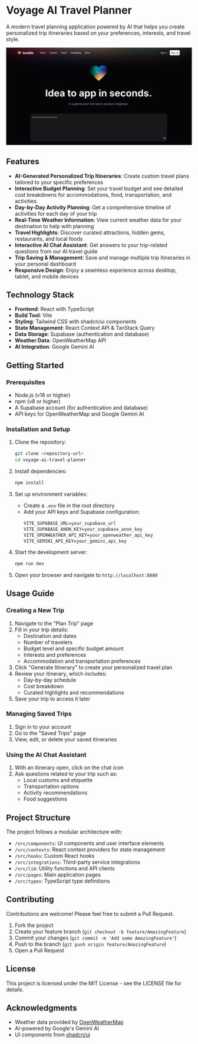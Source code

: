 
# Voyage AI Travel Planner

A modern travel planning application powered by AI that helps you create personalized trip itineraries based on your preferences, interests, and travel style.

![Voyage AI Travel Planner](public/og-image.png)

## Features

- **AI-Generated Personalized Trip Itineraries**: Create custom travel plans tailored to your specific preferences
- **Interactive Budget Planning**: Set your travel budget and see detailed cost breakdowns for accommodations, food, transportation, and activities
- **Day-by-Day Activity Planning**: Get a comprehensive timeline of activities for each day of your trip
- **Real-Time Weather Information**: View current weather data for your destination to help with planning
- **Travel Highlights**: Discover curated attractions, hidden gems, restaurants, and local foods
- **Interactive AI Chat Assistant**: Get answers to your trip-related questions from our AI travel guide
- **Trip Saving & Management**: Save and manage multiple trip itineraries in your personal dashboard
- **Responsive Design**: Enjoy a seamless experience across desktop, tablet, and mobile devices

## Technology Stack

- **Frontend**: React with TypeScript
- **Build Tool**: Vite
- **Styling**: Tailwind CSS with shadcn/ui components
- **State Management**: React Context API & TanStack Query
- **Data Storage**: Supabase (authentication and database)
- **Weather Data**: OpenWeatherMap API
- **AI Integration**: Google Gemini AI

## Getting Started

### Prerequisites

- Node.js (v18 or higher)
- npm (v8 or higher)
- A Supabase account (for authentication and database)
- API keys for OpenWeatherMap and Google Gemini AI

### Installation and Setup

1. Clone the repository:
   ```bash
   git clone <repository-url>
   cd voyage-ai-travel-planner
   ```

2. Install dependencies:
   ```bash
   npm install
   ```

3. Set up environment variables:
   - Create a `.env` file in the root directory
   - Add your API keys and Supabase configuration:
     ```
     VITE_SUPABASE_URL=your_supabase_url
     VITE_SUPABASE_ANON_KEY=your_supabase_anon_key
     VITE_OPENWEATHER_API_KEY=your_openweather_api_key
     VITE_GEMINI_API_KEY=your_gemini_api_key
     ```

4. Start the development server:
   ```bash
   npm run dev
   ```

5. Open your browser and navigate to `http://localhost:8080`

## Usage Guide

### Creating a New Trip

1. Navigate to the "Plan Trip" page
2. Fill in your trip details:
   - Destination and dates
   - Number of travelers
   - Budget level and specific budget amount
   - Interests and preferences
   - Accommodation and transportation preferences
3. Click "Generate Itinerary" to create your personalized travel plan
4. Review your itinerary, which includes:
   - Day-by-day schedule
   - Cost breakdown
   - Curated highlights and recommendations
5. Save your trip to access it later

### Managing Saved Trips

1. Sign in to your account
2. Go to the "Saved Trips" page
3. View, edit, or delete your saved itineraries

### Using the AI Chat Assistant

1. With an itinerary open, click on the chat icon
2. Ask questions related to your trip such as:
   - Local customs and etiquette
   - Transportation options
   - Activity recommendations
   - Food suggestions

## Project Structure

The project follows a modular architecture with:

- `/src/components`: UI components and user interface elements
- `/src/contexts`: React context providers for state management
- `/src/hooks`: Custom React hooks
- `/src/integrations`: Third-party service integrations
- `/src/lib`: Utility functions and API clients
- `/src/pages`: Main application pages
- `/src/types`: TypeScript type definitions

## Contributing

Contributions are welcome! Please feel free to submit a Pull Request.

1. Fork the project
2. Create your feature branch (`git checkout -b feature/AmazingFeature`)
3. Commit your changes (`git commit -m 'Add some AmazingFeature'`)
4. Push to the branch (`git push origin feature/AmazingFeature`)
5. Open a Pull Request

## License

This project is licensed under the MIT License - see the LICENSE file for details.

## Acknowledgments

- Weather data provided by [OpenWeatherMap](https://openweathermap.org/)
- AI-powered by Google's Gemini AI
- UI components from [shadcn/ui](https://ui.shadcn.com/)

